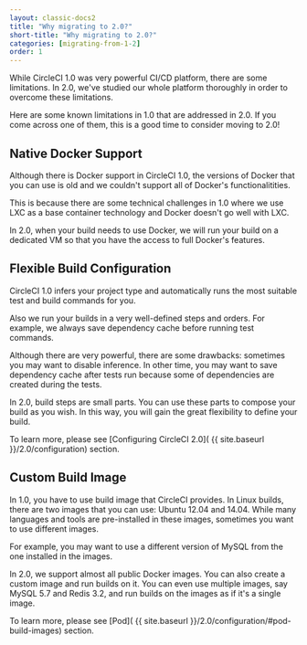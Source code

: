 ```yaml
---
layout: classic-docs2
title: "Why migrating to 2.0?"
short-title: "Why migrating to 2.0?"
categories: [migrating-from-1-2]
order: 1
---
```


While CircleCI 1.0 was very powerful CI/CD platform, there are some limitations. In 2.0, we've studied our whole platform thoroughly in order to overcome these limitations.

Here are some known limitations in 1.0 that are addressed in 2.0. If you come across one of them, this is a good time to consider moving to 2.0!

## Native Docker Support

Although there is Docker support in CircleCI 1.0, the versions of Docker that you can use is old and we couldn't support all of Docker's functionalitities.

This is because there are some technical challenges in 1.0 where we use LXC as a base container technology and Docker doesn't go well with LXC.

In 2.0, when your build needs to use Docker, we will run your build on a dedicated VM so that you have the access to full Docker's features.

## Flexible Build Configuration

CircleCI 1.0 infers your project type and automatically runs the most suitable test and build commands for you.

Also we run your builds in a very well-defined steps and orders. For example, we always save dependency cache before running test commands.

Although there are very powerful, there are some drawbacks: sometimes you may want to disable inference. In other time, you may want to save dependency cache after tests run because
some of dependencies are created during the tests.

In 2.0, build steps are small parts. You can use these parts to compose your build as you wish. In this way, you will gain the great flexibility to define your build.

To learn more, please see [Configuring CircleCI 2.0]( {{ site.baseurl }}/2.0/configuration) section.

## Custom Build Image

In 1.0, you have to use build image that CircleCI provides. In Linux builds, there are two images that you can use: Ubuntu 12.04 and 14.04. While many languages and tools are pre-installed in these images, sometimes you want to use different images.

For example, you may want to use a different version of MySQL from the one installed in the images.

In 2.0, we support almost all public Docker images. You can also create a custom image and run builds on it. You can even use multiple images, say MySQL 5.7 and Redis 3.2, and run builds on the images as if it's a single image.

To learn more, please see [Pod]( {{ site.baseurl }}/2.0/configuration/#pod-build-images) section.
